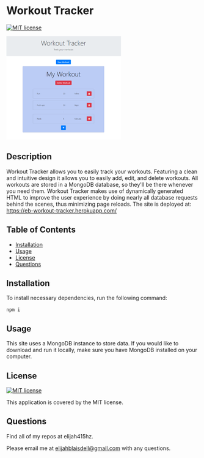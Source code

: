 # Workout Tracker
[![MIT license](https://img.shields.io/badge/License-MIT-blue.svg)](https://lbesson.mit-license.org/)

![Screenshot](./screenshot.png)

## Description
Workout Tracker allows you to easily track your workouts. Featuring a clean and intuitive design it allows you to easily add, edit, and delete workouts. All workouts are stored in a MongoDB database, so they'll be there whenever you need them. Workout Tracker makes use of dynamically generated HTML to improve the user experience by doing nearly all database requests behind the scenes, thus minimizing page reloads. The site is deployed at: https://eb-workout-tracker.herokuapp.com/

## Table of Contents
* [Installation](#Installation)
* [Usage](#Usage)
* [License](#License)
* [Questions](#Questions)

## Installation
To install necessary dependencies, run the following command:
```
npm i
``` 

## Usage
This site uses a MongoDB instance to store data. If you would like to download and run it locally, make sure you have MongoDB installed on your computer.

## License
[![MIT license](https://img.shields.io/badge/License-MIT-blue.svg)](https://lbesson.mit-license.org/) 

This application is covered by the MIT license.

## Questions
Find all of my repos at elijah415hz. 

Please email me at elijahblaisdell@gmail.com with any questions.
